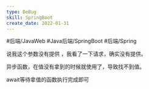 ```yaml
---
type: DeBug
skill: SpringBoot
create_date: 2022-01-31
---
```


#后端/JavaWeb #Java后端/SpringBoot #后端/Spring

说我这个参数没有提供 ，我看了一下请求，确实没有提供。

异步函数，在值没有拿到的时候就使用了，导致找不到值。

await等待拿值的函数执行完成即可